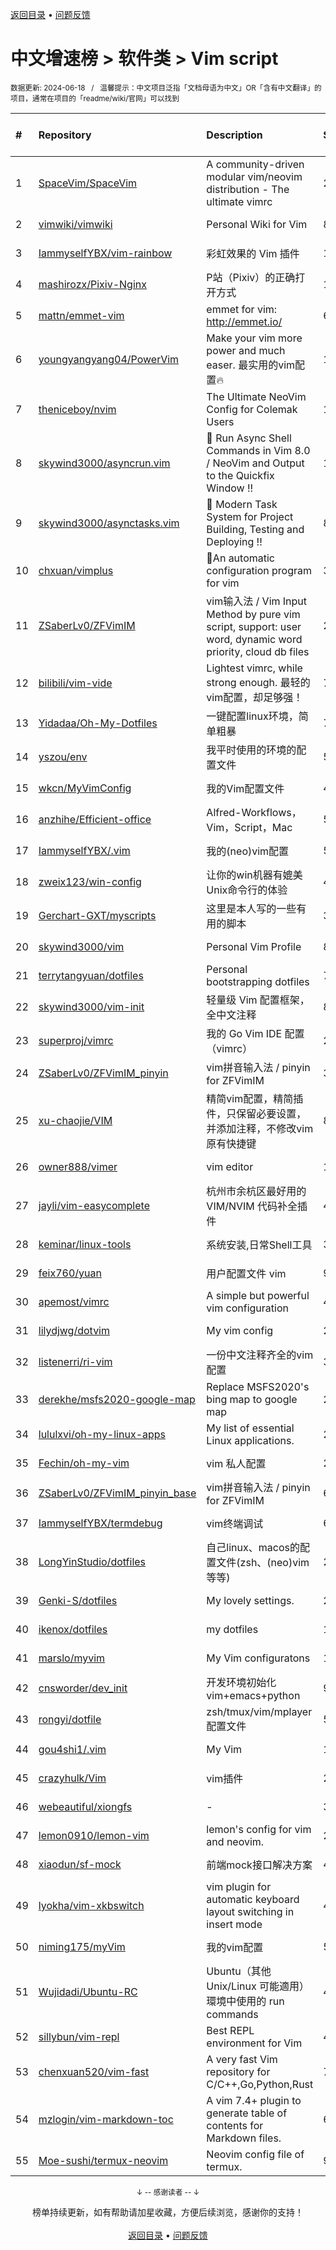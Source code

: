 <a href="https://gitee.com/GrowingGit/GitHub-Chinese-Top-Charts#github中文排行榜">返回目录</a> • <a href="/content/docs/feedback.md">问题反馈</a>

# 中文增速榜 > 软件类 > Vim script
<sub>数据更新: 2024-06-18&nbsp;&nbsp;&nbsp;/&nbsp;&nbsp;&nbsp;温馨提示：中文项目泛指「文档母语为中文」OR「含有中文翻译」的项目，通常在项目的「readme/wiki/官网」可以找到</sub>

|#|Repository|Description|Stars|Average daily growth|Updated|
|:-|:-|:-|:-|:-|:-|
|1|[SpaceVim/SpaceVim](https://github.com/SpaceVim/SpaceVim)|A community-driven modular vim/neovim distribution - The ultimate vimrc|20149|7|2024-06-02|
|2|[vimwiki/vimwiki](https://github.com/vimwiki/vimwiki)|Personal Wiki for Vim|8624|2|2024-05-27|
|3|[IammyselfYBX/vim-rainbow](https://github.com/IammyselfYBX/vim-rainbow)|彩虹效果的 Vim 插件|17|1|2024-05-15|
|4|[mashirozx/Pixiv-Nginx](https://github.com/mashirozx/Pixiv-Nginx)|P站（Pixiv）的正确打开方式|1706|1|2024-02-22|
|5|[mattn/emmet-vim](https://github.com/mattn/emmet-vim)|emmet for vim: http://emmet.io/|6363|1|2024-06-14|
|6|[youngyangyang04/PowerVim](https://github.com/youngyangyang04/PowerVim)|Make your vim more power and much easer. 最实用的vim配置🔥|1573|1|2024-05-08|
|7|[theniceboy/nvim](https://github.com/theniceboy/nvim)|The Ultimate NeoVim Config for Colemak Users|1967|1|2024-06-13|
|8|[skywind3000/asyncrun.vim](https://github.com/skywind3000/asyncrun.vim)|:rocket: Run Async Shell Commands in Vim 8.0 / NeoVim and Output to the Quickfix Window !!|1830|1|2024-06-11|
|9|[skywind3000/asynctasks.vim](https://github.com/skywind3000/asynctasks.vim)|:rocket: Modern Task System for Project Building, Testing and Deploying !!|892|1|2024-06-14|
|10|[chxuan/vimplus](https://github.com/chxuan/vimplus)|:rocket:An automatic configuration program for vim|3876|1|2024-06-05|
|11|[ZSaberLv0/ZFVimIM](https://github.com/ZSaberLv0/ZFVimIM)|vim输入法 / Vim Input Method by pure vim script, support: user word, dynamic word priority, cloud db files|201|0|2024-06-11|
|12|[bilibili/vim-vide](https://github.com/bilibili/vim-vide)|Lightest vimrc, while strong enough. 最轻的vim配置，却足够强！|787|0|2024-04-20|
|13|[Yidadaa/Oh-My-Dotfiles](https://github.com/Yidadaa/Oh-My-Dotfiles)|一键配置linux环境，简单粗暴|7|0|2024-01-12|
|14|[yszou/env](https://github.com/yszou/env)|我平时使用的环境的配置文件|5|0|2024-05-08|
|15|[wkcn/MyVimConfig](https://github.com/wkcn/MyVimConfig)|我的Vim配置文件|4|0|2024-01-16|
|16|[anzhihe/Efficient-office](https://github.com/anzhihe/Efficient-office)|Alfred-Workflows，Vim，Script，Mac|57|0|2024-06-16|
|17|[IammyselfYBX/.vim](https://github.com/IammyselfYBX/.vim)|我的(neo)vim配置|58|0|2024-05-23|
|18|[zweix123/win-config](https://github.com/zweix123/win-config)|让你的win机器有媲美Unix命令行的体验|4|0|2024-02-29|
|19|[Gerchart-GXT/myscripts](https://github.com/Gerchart-GXT/myscripts)|这里是本人写的一些有用的脚本|3|0|2024-01-08|
|20|[skywind3000/vim](https://github.com/skywind3000/vim)|Personal Vim Profile|899|0|2024-06-17|
|21|[terrytangyuan/dotfiles](https://github.com/terrytangyuan/dotfiles)|Personal bootstrapping dotfiles |7|0|2024-06-04|
|22|[skywind3000/vim-init](https://github.com/skywind3000/vim-init)|轻量级 Vim 配置框架，全中文注释|897|0|2024-05-22|
|23|[superproj/vimrc](https://github.com/superproj/vimrc)|我的 Go Vim IDE 配置（vimrc）|2|0|2024-01-31|
|24|[ZSaberLv0/ZFVimIM_pinyin](https://github.com/ZSaberLv0/ZFVimIM_pinyin)|vim拼音输入法 / pinyin for ZFVimIM|3|0|2024-01-12|
|25|[xu-chaojie/VIM](https://github.com/xu-chaojie/VIM)|精简vim配置，精简插件，只保留必要设置，并添加注释，不修改vim原有快捷键|8|0|2024-04-30|
|26|[owner888/vimer](https://github.com/owner888/vimer)|vim editor|11|0|2024-02-29|
|27|[jayli/vim-easycomplete](https://github.com/jayli/vim-easycomplete)|杭州市余杭区最好用的 VIM/NVIM 代码补全插件|404|0|2024-06-15|
|28|[keminar/linux-tools](https://github.com/keminar/linux-tools)|系统安装,日常Shell工具|3|0|2024-01-05|
|29|[feix760/yuan](https://github.com/feix760/yuan)|用户配置文件 vim|9|0|2023-12-20|
|30|[apemost/vimrc](https://github.com/apemost/vimrc)|A simple but powerful vim configuration|41|0|2024-05-21|
|31|[lilydjwg/dotvim](https://github.com/lilydjwg/dotvim)|My vim config|281|0|2024-05-24|
|32|[listenerri/ri-vim](https://github.com/listenerri/ri-vim)|一份中文注释齐全的vim配置|3|0|2024-05-25|
|33|[derekhe/msfs2020-google-map](https://github.com/derekhe/msfs2020-google-map)|Replace MSFS2020's bing map to google map|277|0|2024-04-21|
|34|[lululxvi/oh-my-linux-apps](https://github.com/lululxvi/oh-my-linux-apps)|My list of essential Linux applications.|22|0|2024-06-17|
|35|[Fechin/oh-my-vim](https://github.com/Fechin/oh-my-vim)|vim 私人配置|27|0|2024-01-31|
|36|[ZSaberLv0/ZFVimIM_pinyin_base](https://github.com/ZSaberLv0/ZFVimIM_pinyin_base)|vim拼音输入法 / pinyin for ZFVimIM|6|0|2024-02-22|
|37|[IammyselfYBX/termdebug](https://github.com/IammyselfYBX/termdebug)|vim终端调试|6|0|2024-05-13|
|38|[LongYinStudio/dotfiles](https://github.com/LongYinStudio/dotfiles)|自己linux、macos的配置文件(zsh、(neo)vim等等)|2|0|2024-03-17|
|39|[Genki-S/dotfiles](https://github.com/Genki-S/dotfiles)|My lovely settings.|23|0|2024-04-04|
|40|[ikenox/dotfiles](https://github.com/ikenox/dotfiles)|my dotfiles|11|0|2024-05-23|
|41|[marslo/myvim](https://github.com/marslo/myvim)|My Vim configuratons |15|0|2024-05-02|
|42|[cnsworder/dev_init](https://github.com/cnsworder/dev_init)|开发环境初始化 vim+emacs+python|9|0|2024-01-30|
|43|[rongyi/dotfile](https://github.com/rongyi/dotfile)|zsh/tmux/vim/mplayer配置文件|5|0|2024-02-26|
|44|[gou4shi1/.vim](https://github.com/gou4shi1/.vim)|My Vim|15|0|2024-04-09|
|45|[crazyhulk/Vim](https://github.com/crazyhulk/Vim)|vim插件|2|0|2024-06-07|
|46|[webeautiful/xiongfs](https://github.com/webeautiful/xiongfs)|-|3|0|2024-03-12|
|47|[lemon0910/lemon-vim](https://github.com/lemon0910/lemon-vim)|lemon's config for vim and neovim.|23|0|2024-06-17|
|48|[xiaodun/sf-mock](https://github.com/xiaodun/sf-mock)|前端mock接口解决方案|4|0|2024-01-05|
|49|[lyokha/vim-xkbswitch](https://github.com/lyokha/vim-xkbswitch)|vim plugin for automatic keyboard layout switching in insert mode|477|0|2024-03-12|
|50|[niming175/myVim](https://github.com/niming175/myVim)|我的vim配置|5|0|2024-05-08|
|51|[Wujidadi/Ubuntu-RC](https://github.com/Wujidadi/Ubuntu-RC)|Ubuntu（其他 Unix/Linux 可能適用）環境中使用的 run commands|4|0|2024-03-21|
|52|[sillybun/vim-repl](https://github.com/sillybun/vim-repl)|Best REPL environment for Vim|438|0|2024-01-16|
|53|[chenxuan520/vim-fast](https://github.com/chenxuan520/vim-fast)|A very fast Vim repository for C/C++,Go,Python,Rust|77|0|2024-06-10|
|54|[mzlogin/vim-markdown-toc](https://github.com/mzlogin/vim-markdown-toc)|A vim 7.4+ plugin to generate table of contents for Markdown files.|602|0|2024-04-15|
|55|[Moe-sushi/termux-neovim](https://github.com/Moe-sushi/termux-neovim)|Neovim config file of termux.|9|0|2024-01-23|

<div align="center">
    <p><sub>↓ -- 感谢读者 -- ↓</sub></p>
    榜单持续更新，如有帮助请加星收藏，方便后续浏览，感谢你的支持！
</div>

<br/>

<div align="center"><a href="https://gitee.com/GrowingGit/GitHub-Chinese-Top-Charts#github中文排行榜">返回目录</a> • <a href="/content/docs/feedback.md">问题反馈</a></div>
